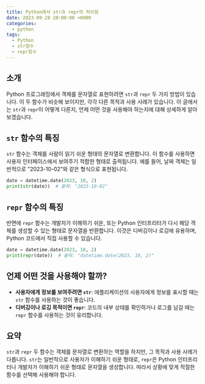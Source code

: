 ```yaml
---
title: Python에서 str과 repr의 차이점
date: 2023-09-28 20:00:00 +0900
categories:
  - python
tags:
  - Python
  - str함수
  - repr함수
---
```


## 소개

Python 프로그래밍에서 객체를 문자열로 표현하려면 `str`과 `repr` 두 가지 방법이 있습니다. 이 두 함수가 비슷해 보이지만, 각각 다른 목적과 사용 사례가 있습니다. 이 글에서는 `str`과 `repr`이 어떻게 다른지, 언제 어떤 것을 사용해야 하는지에 대해 상세하게 알아보겠습니다.

## `str` 함수의 특징

`str` 함수는 객체를 사람이 읽기 쉬운 형태의 문자열로 변환합니다. 이 함수를 사용하면 사용자 인터페이스에서 보여주기 적합한 형태로 출력됩니다. 예를 들어, 날짜 객체는 일반적으로 "2023-10-02"와 같은 형식으로 표현됩니다.

```python
date = datetime.date(2023, 10, 2)
print(str(date))  # 출력: "2023-10-02"
```

## `repr` 함수의 특징

반면에 `repr` 함수는 개발자가 이해하기 쉬운, 또는 Python 인터프리터가 다시 해당 객체를 생성할 수 있는 형태로 문자열을 반환합니다. 이것은 디버깅이나 로깅에 유용하며, Python 코드에서 직접 사용할 수 있습니다.

```python
date = datetime.date(2023, 10, 2)
print(repr(date))  # 출력: "datetime.date(2023, 10, 2)"
```

## 언제 어떤 것을 사용해야 할까?

- **사용자에게 정보를 보여주려면 `str`**: 애플리케이션의 사용자에게 정보를 표시할 때는 `str` 함수를 사용하는 것이 좋습니다.
- **디버깅이나 로깅 목적이면 `repr`**: 코드의 내부 상태를 확인하거나 로그를 남길 때는 `repr` 함수를 사용하는 것이 유리합니다.

## 요약

`str`과 `repr` 두 함수는 객체를 문자열로 변환하는 역할을 하지만, 그 목적과 사용 사례가 다릅니다. `str`는 일반적으로 사용자가 이해하기 쉬운 형태로, `repr`은 Python 인터프리터나 개발자가 이해하기 쉬운 형태로 문자열을 생성합니다. 따라서 상황에 맞게 적절한 함수를 선택해 사용해야 합니다.